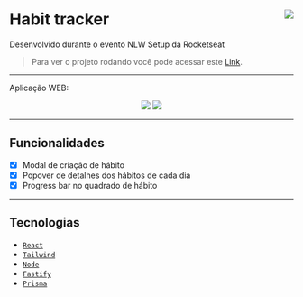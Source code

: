 # Habit tracker <img align="right" src="https://img.shields.io/static/v1?label=STATUS&message=EM%20DESENVOLVIMENTO&color=GREEN&style=for-the-badge"/>

Desenvolvido durante o evento NLW Setup da Rocketseat <br/>
> Para ver o projeto rodando você pode acessar este [Link](link.com.br).

---

Aplicação WEB:
<p align="center">
  <img src="#"/>
  <img src="#"/>
</p>

---
## Funcionalidades

- [x] Modal de criação de hábito
- [x] Popover de detalhes dos hábitos de cada dia
- [x] Progress bar no quadrado de hábito

---

## Tecnologias

- [`React`](https://pt-br.reactjs.org/)
- [`Tailwind`](https://nestjs.com/)
- [`Node`](https://tailwindcss.com/)
- [`Fastify`](https://www.fastify.io/)
- [`Prisma`](https://www.prisma.io/)